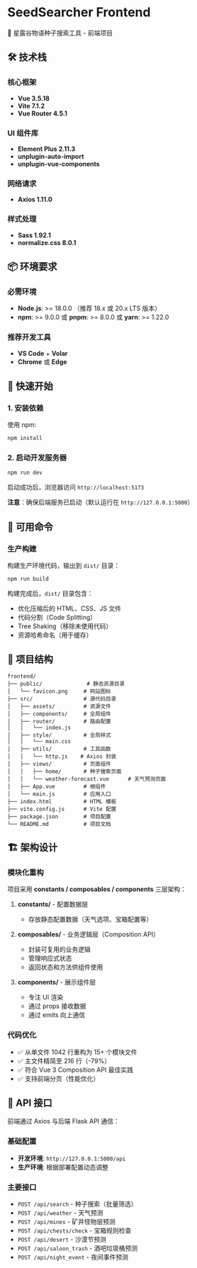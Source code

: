 # SeedSearcher Frontend

🌱 星露谷物语种子搜索工具 - 前端项目

## 🛠️ 技术栈

### 核心框架
- **Vue 3.5.18**
- **Vite 7.1.2**
- **Vue Router 4.5.1**

### UI 组件库
- **Element Plus 2.11.3**
- **unplugin-auto-import**
- **unplugin-vue-components**

### 网络请求
- **Axios 1.11.0**

### 样式处理
- **Sass 1.92.1**
- **normalize.css 8.0.1**

## 📦 环境要求

### 必需环境
- **Node.js**: >= 18.0.0 （推荐 18.x 或 20.x LTS 版本）
- **npm**: >= 9.0.0 或 **pnpm**: >= 8.0.0 或 **yarn**: >= 1.22.0

### 推荐开发工具
- **VS Code** + **Volar**
- **Chrome** 或 **Edge**

## 🚀 快速开始

### 1. 安装依赖

使用 npm:
```bash
npm install
```

### 2. 启动开发服务器

```bash
npm run dev
```

启动成功后，浏览器访问 `http://localhost:5173`

**注意**：确保后端服务已启动（默认运行在 `http://127.0.0.1:5000`）

## 📜 可用命令

### 生产构建
构建生产环境代码，输出到 `dist/` 目录：
```bash
npm run build
```

构建完成后，`dist/` 目录包含：
- 优化压缩后的 HTML、CSS、JS 文件
- 代码分割（Code Splitting）
- Tree Shaking（移除未使用代码）
- 资源哈希命名（用于缓存）

## 📁 项目结构

```
frontend/
├── public/              # 静态资源目录
│   └── favicon.png     # 网站图标
├── src/                # 源代码目录
│   ├── assets/         # 资源文件
│   ├── components/     # 全局组件
│   ├── router/         # 路由配置
│   │   └── index.js
│   ├── style/          # 全局样式
│   │   └── main.css
│   ├── utils/          # 工具函数
│   │   └── http.js    # Axios 封装
│   ├── views/          # 页面组件
│   │   ├── home/       # 种子搜索页面
│   │   └── weather-forecast.vue      # 天气预测页面
│   ├── App.vue         # 根组件
│   └── main.js         # 应用入口
├── index.html          # HTML 模板
├── vite.config.js      # Vite 配置
├── package.json        # 项目配置
└── README.md           # 项目文档
```

## 🏗️ 架构设计

### 模块化重构
项目采用 **constants / composables / components** 三层架构：

1. **constants/** - 配置数据层
   - 存放静态配置数据（天气选项、宝箱配置等）
   
2. **composables/** - 业务逻辑层（Composition API）
   - 封装可复用的业务逻辑
   - 管理响应式状态
   - 返回状态和方法供组件使用
   
3. **components/** - 展示组件层
   - 专注 UI 渲染
   - 通过 props 接收数据
   - 通过 emits 向上通信

### 代码优化
- ✅ 从单文件 1042 行重构为 15+ 个模块文件
- ✅ 主文件精简至 216 行（-79%）
- ✅ 符合 Vue 3 Composition API 最佳实践
- ✅ 支持前端分页（性能优化）

## 🔌 API 接口

前端通过 Axios 与后端 Flask API 通信：

### 基础配置
- **开发环境**: `http://127.0.0.1:5000/api`
- **生产环境**: 根据部署配置动态调整

### 主要接口
- `POST /api/search` - 种子搜索（批量筛选）
- `POST /api/weather` - 天气预测
- `POST /api/mines` - 矿井怪物层预测
- `POST /api/chests/check` - 宝箱规则检查
- `POST /api/desert` - 沙漠节预测
- `POST /api/saloon_trash` - 酒吧垃圾桶预测
- `POST /api/night_event` - 夜间事件预测
